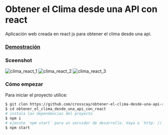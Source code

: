 # Obtener el Clima desde una API con react
Aplicación web creada en react js para obtener el clima desde una api.

### [Demostración](https://obtener-el-clima-desde-un-api-react-js.netlify.app/)

### Sceenshot
![clima_react_1](https://user-images.githubusercontent.com/15184739/90982743-d6030580-e52e-11ea-91aa-d62eee516b0e.PNG)
![clima_react_2](https://user-images.githubusercontent.com/15184739/90982751-e2875e00-e52e-11ea-8959-11cc2f427fc3.PNG)
![clima_react_3](https://user-images.githubusercontent.com/15184739/90982756-eb782f80-e52e-11ea-8dda-016d649302cb.PNG)

### Cómo empezar

Para iniciar el proyecto utilice:

```bash
$ git clon https://github.com/crosscay/obtener-el-clima-desde-una-api-react-js.git
$ cd obtener_el_clima_desde_una_api_con_react
# instala las dependencias del proyecto
$ npm i
# ejecute `npm start` para un servidor de desarrollo. Vaya a `http: // localhost: 3000 /`. La aplicación se volverá a cargar automáticamente si cambia alguno de los archivos de origen.
$ npm start
```
